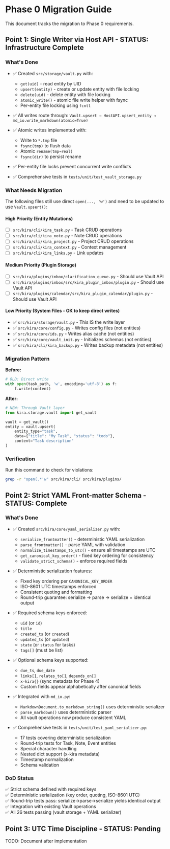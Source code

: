 # Phase 0 Migration Guide

This document tracks the migration to Phase 0 requirements.

## Point 1: Single Writer via Host API - STATUS: Infrastructure Complete

### What's Done

- ✅ Created `src/storage/vault.py` with:
  - `get(uid)` - read entity by UID
  - `upsert(entity)` - create or update entity with file locking
  - `delete(uid)` - delete entity with file locking
  - `atomic_write()` - atomic file write helper with fsync
  - Per-entity file locking using `fcntl`
  
- ✅ All writes route through: `Vault.upsert → HostAPI.upsert_entity → md_io.write_markdown(atomic=True)`

- ✅ Atomic writes implemented with:
  - Write to `*.tmp` file
  - `fsync(tmp)` to flush data
  - Atomic `rename(tmp→real)`
  - `fsync(dir)` to persist rename

- ✅ Per-entity file locks prevent concurrent write conflicts

- ✅ Comprehensive tests in `tests/unit/test_vault_storage.py`

### What Needs Migration

The following files still use direct `open(..., 'w')` and need to be updated to use `Vault.upsert()`:

#### High Priority (Entity Mutations)
- [ ] `src/kira/cli/kira_task.py` - Task CRUD operations
- [ ] `src/kira/cli/kira_note.py` - Note CRUD operations  
- [ ] `src/kira/cli/kira_project.py` - Project CRUD operations
- [ ] `src/kira/cli/kira_context.py` - Context management
- [ ] `src/kira/cli/kira_links.py` - Link updates

#### Medium Priority (Plugin Storage)
- [ ] `src/kira/plugins/inbox/clarification_queue.py` - Should use Vault API
- [ ] `src/kira/plugins/inbox/src/kira_plugin_inbox/plugin.py` - Should use Vault API
- [ ] `src/kira/plugins/calendar/src/kira_plugin_calendar/plugin.py` - Should use Vault API

#### Low Priority (System Files - OK to keep direct writes)
- ✅ `src/kira/storage/vault.py` - This IS the write layer
- ✅ `src/kira/core/config.py` - Writes config files (not entities)
- ✅ `src/kira/core/ids.py` - Writes alias cache (not entities)
- ✅ `src/kira/core/vault_init.py` - Initializes schemas (not entities)
- ✅ `src/kira/cli/kira_backup.py` - Writes backup metadata (not entities)

### Migration Pattern

**Before:**
```python
# OLD: Direct write
with open(task_path, 'w', encoding='utf-8') as f:
    f.write(content)
```

**After:**
```python
# NEW: Through Vault layer
from kira.storage.vault import get_vault

vault = get_vault()
entity = vault.upsert(
    entity_type="task",
    data={"title": "My Task", "status": "todo"},
    content="Task description"
)
```

### Verification

Run this command to check for violations:
```bash
grep -r "open(.*'w" src/kira/cli/ src/kira/plugins/
```

## Point 2: Strict YAML Front-matter Schema - STATUS: Complete

### What's Done

- ✅ Created `src/kira/core/yaml_serializer.py` with:
  - `serialize_frontmatter()` - deterministic YAML serialization
  - `parse_frontmatter()` - parse YAML with validation
  - `normalize_timestamps_to_utc()` - ensure all timestamps are UTC
  - `get_canonical_key_order()` - fixed key ordering for consistency
  - `validate_strict_schema()` - enforce required fields

- ✅ Deterministic serialization features:
  - Fixed key ordering per `CANONICAL_KEY_ORDER`
  - ISO-8601 UTC timestamps enforced
  - Consistent quoting and formatting
  - Round-trip guarantee: serialize → parse → serialize = identical output

- ✅ Required schema keys enforced:
  - `uid` (or `id`)
  - `title`
  - `created_ts` (or `created`)
  - `updated_ts` (or `updated`)  
  - `state` (or `status` for tasks)
  - `tags[]` (must be list)

- ✅ Optional schema keys supported:
  - `due_ts`, `due_date`
  - `links[]`, `relates_to[]`, `depends_on[]`
  - `x-kira{}` (sync metadata for Phase 4)
  - Custom fields appear alphabetically after canonical fields

- ✅ Integrated with `md_io.py`:
  - `MarkdownDocument.to_markdown_string()` uses deterministic serializer
  - `parse_markdown()` uses deterministic parser
  - All vault operations now produce consistent YAML

- ✅ Comprehensive tests in `tests/unit/test_yaml_serializer.py`:
  - 17 tests covering deterministic serialization
  - Round-trip tests for Task, Note, Event entities
  - Special character handling
  - Nested dict support (x-kira metadata)
  - Timestamp normalization
  - Schema validation

### DoD Status

✅ Strict schema defined with required keys  
✅ Deterministic serialization (key order, quoting, ISO-8601 UTC)  
✅ Round-trip tests pass: serialize→parse→serialize yields identical output  
✅ Integration with existing Vault operations  
✅ All 26 tests passing (vault storage + YAML serializer)

## Point 3: UTC Time Discipline - STATUS: Pending

TODO: Document after implementation

